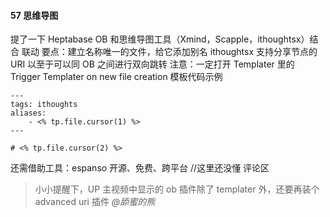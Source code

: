 #### 57 思维导图

提了一下 Heptabase
OB 和思维导图工具（Xmind，Scapple，ithoughtsx）结合 联动
要点：建立名称唯一的文件，给它添加别名
ithoughtsx 支持分享节点的 URI 以至于可以同 OB 之间进行双向跳转
注意：一定打开 Templater 里的 Trigger Templater on new file creation
模板代码示例

```
---
tags: ithoughts
aliases:
	- <% tp.file.cursor(1) %>
---

# <% tp.file.cursor(2) %>
```

还需借助工具：espanso 开源、免费、跨平台 //这里还没懂
评论区
> 小小提醒下，UP 主视频中显示的 ob 插件除了 templater 外，还要再装个 advanced uri 插件 *@舔蜜的熊*